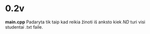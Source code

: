 # 0.2v
<p><strong>main.cpp</strong> Padaryta tik taip kad reikia žinoti iš anksto kiek <em>ND</em> turi visi studentai .txt faile. </strong></p>
